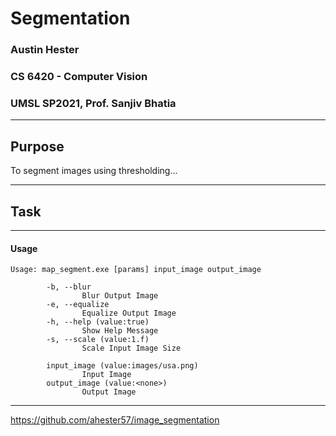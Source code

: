 # Segmentation
### Austin Hester
### CS 6420 - Computer Vision
### UMSL SP2021, Prof. Sanjiv Bhatia

----
## Purpose

To segment images using thresholding...

----

## Task


----

#### Usage

```
Usage: map_segment.exe [params] input_image output_image

        -b, --blur
                Blur Output Image
        -e, --equalize
                Equalize Output Image
        -h, --help (value:true)
                Show Help Message
        -s, --scale (value:1.f)
                Scale Input Image Size

        input_image (value:images/usa.png)
                Input Image
        output_image (value:<none>)
                Output Image

```

----

https://github.com/ahester57/image_segmentation
